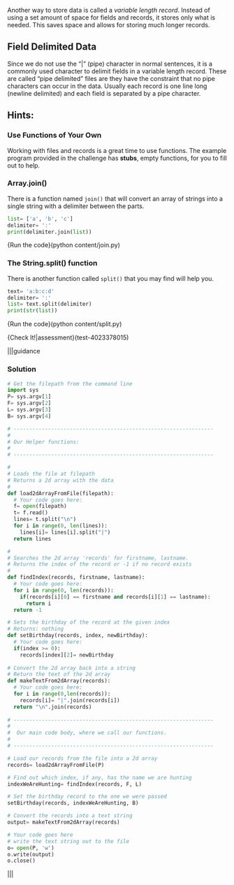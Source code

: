 Another way to store data is called a *variable length record*. Instead of using a set amount of space for fields and records, it stores only what is needed. This saves space and allows for storing much longer records.

Field Delimited Data
----
Since we do not use the “|” (pipe) character in normal sentences, it is a commonly used character to delimit fields in a variable length record. These are called “pipe delimited” files are they have the constraint that no pipe characters can occur in the data. Usually each record is one line long (newline delimited) and each field is separated by a pipe character.

Hints:
----
### Use Functions of Your Own
Working with files and records is a great time to use functions. The example program provided in the challenge has **stubs**, empty functions, for you to fill out to help.


### Array.join()
There is a function named `join()` that will convert an array of strings into a single string with a delimiter between the parts.

```python
list= ['a', 'b', 'c']
delimiter= ':'
print(delimiter.join(list))
```
{Run the code}(python content/join.py)

### The String.split() function
There is another function called `split()` that you may find will help you. 

```python
text= 'a:b:c:d'
delimiter= ':'
list= text.split(delimiter)
print(str(list))
```
{Run the code}(python content/split.py)



{Check It!|assessment}(test-4023378015)


|||guidance
### Solution
```python
# Get the filepath from the command line
import sys
P= sys.argv[1] 
F= sys.argv[2]
L= sys.argv[3]
B= sys.argv[4]

# ----------------------------------------------------------------
# 
# Our Helper functions:
# 
# ----------------------------------------------------------------

#
# Loads the file at filepath 
# Returns a 2d array with the data
# 
def load2dArrayFromFile(filepath):
  # Your code goes here:
  f= open(filepath)
  t= f.read()
  lines= t.split("\n")
  for i in range(0, len(lines)):
    lines[i]= lines[i].split("|")
  return lines

#
# Searches the 2d array 'records' for firstname, lastname.
# Returns the index of the record or -1 if no record exists
# 
def findIndex(records, firstname, lastname):
  # Your code goes here:
  for i in range(0, len(records)):
    if(records[i][0] == firstname and records[i][1] == lastname):
      return i
  return -1

# Sets the birthday of the record at the given index
# Returns: nothing
def setBirthday(records, index, newBirthday):
  # Your code goes here:
  if(index >= 0):
    records[index][2]= newBirthday
  
# Convert the 2d array back into a string
# Return the text of the 2d array
def makeTextFrom2dArray(records):
  # Your code goes here:
  for i in range(0,len(records)):
    records[i]= "|".join(records[i])
  return "\n".join(records)    
  
# ----------------------------------------------------------------
# 
#  Our main code body, where we call our functions.
#  
# ----------------------------------------------------------------

# Load our records from the file into a 2d array
records= load2dArrayFromFile(P)

# Find out which index, if any, has the name we are hunting
indexWeAreHunting= findIndex(records, F, L)

# Set the birthday record to the one we were passed
setBirthday(records, indexWeAreHunting, B)

# Convert the records into a text string
output= makeTextFrom2dArray(records)

# Your code goes here
# write the text string out to the file
o= open(P, 'w')
o.write(output)
o.close()


```
|||